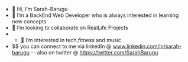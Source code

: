 - 👋 Hi, I’m Sarah-Barugu
- 🌱 I’m a BackEnd Web Developer who is always interested in learning new concepts
- 💞️ I’m looking to collaborate on RealLife Projects
- - 👀 I’m interested in tech,fitness and music
- $$ you can connect to me via linkedIn @ www.linkedin.com/in/sarah-barugu
-- also on twitter @ https://twitter.com/SarahBarugu
<!---
Sarah-Barugu/Sarah-Barugu is a ✨ special ✨ repository because its `README.md` (this file) appears on your GitHub profile.
You can click the Preview link to take a look at your changes.
--->
